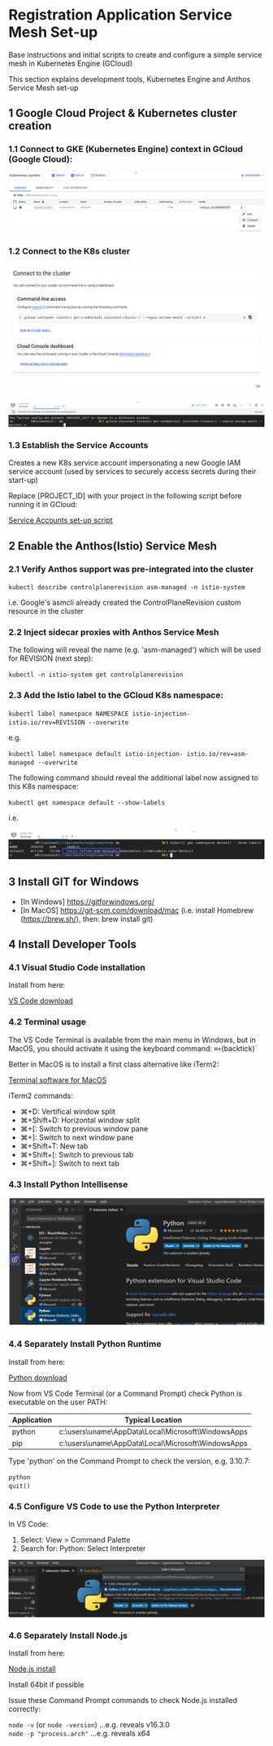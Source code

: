 # Registration Application Service Mesh Set-up

Base instructions and initial scripts to create and configure a simple service mesh in Kubernetes Engine (GCloud)

This section explains development tools, Kubernetes Engine and Anthos Service Mesh set-up

## 1 Google Cloud Project & Kubernetes cluster creation

### 1.1 Connect to GKE (Kubernetes Engine) context in GCloud (Google Cloud):

![Connecting to GKE context](README.images/Picture1.png)

### 1.2 Connect to the K8s cluster

![Connecting to K8s cluster](README.images/Picture2.png)

![Connecting to K8s cluster](README.images/Picture3.png)

### 1.3 Establish the Service Accounts

Creates a new K8s service account impersonating a new Google IAM service account (used by services to securely access secrets during their start-up)

Replace [PROJECT_ID] with your project in the following script before running it in GCloud:

[Service Accounts set-up script](https://github.com/burningglass/registrationservicemeshsetup/blob/main/createAndPermissionServiceMeshAccounts.sh)

## 2 Enable the Anthos(Istio) Service Mesh

### 2.1 Verify Anthos support was pre-integrated into the cluster

`kubectl describe controlplanerevision asm-managed -n istio-system`

i.e. Google's asmcli already created the ControlPlaneRevision custom resource in the cluster

### 2.2 Inject sidecar proxies with Anthos Service Mesh

The following will reveal the name (e.g. 'asm-managed') which will be used for REVISION (next step):

`kubectl -n istio-system get controlplanerevision`

### 2.3 Add the Istio label to the GCloud K8s namespace:

`kubectl label namespace NAMESPACE istio-injection- istio.io/rev=REVISION --overwrite`

e.g.

`kubectl label namespace default istio-injection- istio.io/rev=asm-managed --overwrite`

The following command should reveal the additional label now assigned to this K8s namespace:

`kubectl get namespace default --show-labels`

i.e.

![Namespace is Anthos(Istio)-enabled](README.images/Picture6.png)

## 3 Install GIT for Windows

- [In Windows] https://gitforwindows.org/
- [In MacOS] https://git-scm.com/download/mac (i.e. install Homebrew (https://brew.sh/), then:  brew install git)

## 4 Install Developer Tools

### 4.1 Visual Studio Code installation

Install from here:

[VS Code download](https://code.visualstudio.com/download)

### 4.2 Terminal usage

The VS Code Terminal is available from the main menu in Windows, but in MacOS, you should activate it using the keyboard command: `⌘+`(backtick)`

Better in MacOS is to install a first class alternative like iTerm2:

[Terminal software for MacOS](https://https://iterm2.com/)

iTerm2 commands:
- ⌘+D:		Vertifical window split
- ⌘+Shift+D:	Horizontal window split
- ⌘+[:		Switch to previous window pane
- ⌘+]:		Switch to next window pane
- ⌘+Shift+T:	New tab
- ⌘+Shift+[:	Switch to previous tab
- ⌘+Shift+]:	Switch to next tab

### 4.3 Install Python Intellisense

![Installing Python Intellisense](README.images/Picture4.png)

### 4.4 Separately Install Python Runtime

Install from here:

[Python download](https://www.python.org/downloads/)

Now from VS Code Terminal (or a Command Prompt) check Python is executable on the user PATH:

| Application | Typical Location |
| ----------- | ----------- |
| python | c:\users\uname\AppData\Local\Microsoft\WindowsApps |
| pip | c:\users\uname\AppData\Local\Microsoft\WindowsApps |

Type 'python' on the Command Prompt to check the version, e.g. 3.10.7:

`python`</br>
`quit()`

### 4.5 Configure VS Code to use the Python Interpreter

In VS Code:

1. Select: View > Command Palette
2. Search for: Python: Select Interpreter

![Setting Python Interpreter in VS Code](README.images/Picture5.png)

### 4.6 Separately Install Node.js

Install from here:

[Node.js install](https://nodejs.org/en/download/)

Install 64bit if possible

Issue these Command Prompt commands to check Node.js installed correctly:

`node -v` (or `node -version`) ...e.g. reveals v16.3.0<br/>
`node -p "process.arch"` ...e.g. reveals x64